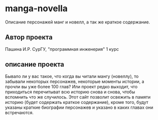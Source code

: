 # manga-novella
Описание персонажей манг и новелл, а так же краткое содержание.
## Автор проекта
Пашина И.Р.
СурГУ, "программная инженерия" 1 курс
## описание проекта
Бывало ли у вас такое, что когда вы читали мангу (новеллу), то забывали некоторых персонажев, некоторые моменты истории, а прочли вы уже более 100 глав? Или проект редко выходит, что приходиться перечитыват всю историю снова и снова, чтобы вспомнить что же случилось. Этот сайт позволит освежить в памяти историю (будет содержать краткое содержание), кроме того, будут указаны краткие биографии персонажев и указано в каких главах они встречаются.
